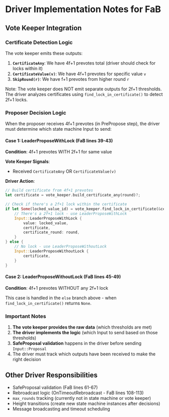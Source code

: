 # Driver Implementation Notes for FaB

## Vote Keeper Integration

### Certificate Detection Logic

The vote keeper emits these outputs:

1. **`CertificateAny`**: We have 4f+1 prevotes total (driver should check for locks within it)
2. **`CertificateValue(v)`**: We have 4f+1 prevotes for specific value `v`
3. **`SkipRound(r)`**: We have f+1 prevotes from higher round `r`

Note: The vote keeper does NOT emit separate outputs for 2f+1 thresholds. The driver analyzes certificates using `find_lock_in_certificate()` to detect 2f+1 locks.

### Proposer Decision Logic

When the proposer receives 4f+1 prevotes (in PrePropose step), the driver must determine which state machine Input to send:

#### Case 1: LeaderProposeWithLock (FaB lines 39-43)
**Condition**: 4f+1 prevotes WITH 2f+1 for same value

**Vote Keeper Signals**:
- Received `CertificateAny` OR `CertificateValue(v)`

**Driver Action**:
```rust
// Build certificate from 4f+1 prevotes
let certificate = vote_keeper.build_certificate_any(round)?;

// Check if there's a 2f+1 lock within the certificate
if let Some(locked_value_id) = vote_keeper.find_lock_in_certificate(&certificate) {
    // There's a 2f+1 lock - use LeaderProposeWithLock
    Input::LeaderProposeWithLock {
        value: locked_value,
        certificate,
        certificate_round: round,
    }
} else {
    // No lock - use LeaderProposeWithoutLock
    Input::LeaderProposeWithoutLock {
        certificate,
    }
}
```

#### Case 2: LeaderProposeWithoutLock (FaB lines 45-49)
**Condition**: 4f+1 prevotes WITHOUT any 2f+1 lock

This case is handled in the `else` branch above - when `find_lock_in_certificate()` returns `None`.

### Important Notes

1. **The vote keeper provides the raw data** (which thresholds are met)
2. **The driver implements the logic** (which Input to send based on those thresholds)
3. **SafeProposal validation** happens in the driver before sending `Input::Proposal`
4. The driver must track which outputs have been received to make the right decision

## Other Driver Responsibilities

- SafeProposal validation (FaB lines 61-67)
- Rebroadcast logic (OnTimeoutRebroadcast - FaB lines 108-113)
- `max_rounds` tracking (currently not in state machine or vote keeper)
- Height transitions (create new state machine instances after decisions)
- Message broadcasting and timeout scheduling
